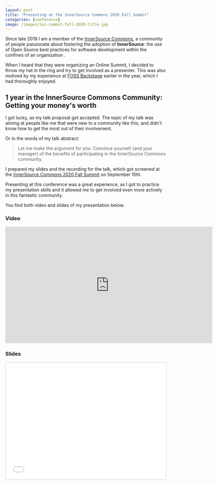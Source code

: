 ```yaml
---
layout: post
title: "Presenting at the InnerSource Commons 2020 Fall Summit"
categories: [conference]
image: /images/isc-summit-fall-2020-title.jpg
---
```


Since late 2019 I am a member of the [InnerSource Commons](https://innersourcecommons.org), a community of people passionate about fostering the adoption of **InnerSource**: the use of Open Source best practices for software development within the confines of an organization .

When I heard that they were organizing an Online Summit, I decided to throw my hat in the ring and try to get involved as a presenter. This was also motived by my experience at [FOSS Backstage](/2020/04/biases-busted-at-foss-backstage-2020) earlier in the year, which I had thoroughly enjoyed.

## 1 year in the InnerSource Commons Community: Getting your money's worth

I got lucky, as my talk proposal got accepted. The topic of my talk was aiming at people like me that were new to a community like this, and didn't know how to get the most out of their involvement.

Or in the words of my talk abstract:

> Let me make the argument for you: Convince yourself (and your manager) of the benefits of participating in the InnerSource Commons community.

I prepared my slides and the recording for the talk, which got screened at the [InnerSource Commons 2020 Fall Summit](https://innersourcecommons.org/events/isc-fall-2020-agenda/) on September 15th.

Presenting at this conference was a great experience, as I got to practice my presentation skills and it allowed me to get involved even more actively in this fantastic community.

You find both video and slides of my presentation below.

### Video

<iframe width="650" height="365" src="https://www.youtube.com/embed/2OcnUC-frfg" frameborder="0" allow="accelerometer; autoplay; encrypted-media; gyroscope; picture-in-picture" allowfullscreen></iframe>

### Slides

<iframe src="//www.slideshare.net/slideshow/embed_code/key/G7JwpBW3zUBnqs" width="650" height="365" frameborder="0" marginwidth="0" marginheight="0" scrolling="no" style="border:1px solid #CCC; border-width:1px; margin-bottom:5px; max-width: 100%;" allowfullscreen> </iframe> 
